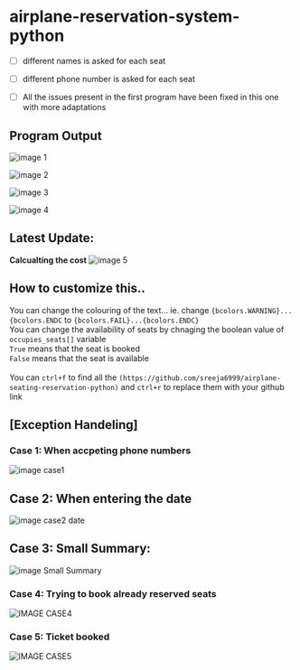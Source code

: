 # airplane-reservation-system-python

- [ ] different names is asked for each seat
- [ ] different phone number is asked for each seat
- [ ] All the issues present in the first program have been fixed in this one with more adaptations




## Program Output
![image 1](https://user-images.githubusercontent.com/94774293/200166772-93678dd5-5f79-4bb2-a779-cd2770161b7b.jpeg)

![image 2](https://user-images.githubusercontent.com/94774293/200167132-3e3d5bb7-c51f-419b-bf15-4cdb289ac7bc.png)

![image 3](https://user-images.githubusercontent.com/94774293/200167133-6575f2e8-1c89-425e-8ad8-30b6ead8b5df.png)

![image 4](https://user-images.githubusercontent.com/94774293/200166908-6ce5ff96-35a0-4188-9729-52c619e16e54.jpeg)

## Latest Update:
**Calcualting the cost**
![image 5](https://user-images.githubusercontent.com/94774293/200167023-41074124-1f7d-4261-9de4-ee8675790b50.jpeg)

## How to customize this..
You can change the colouring of the text... ie. change ```{bcolors.WARNING}...{bcolors.ENDC``` to ```{bcolors.FAIL}...{bcolors.ENDC}```
<br />You can change the availability of seats by chnaging the boolean value of ``` occupies_seats[]``` variable
<br/>```True``` means that the seat is booked 
<br />```False``` means that the seat is available
<br />
<br />You can ```ctrl+f``` to find all the ```(https://github.com/sreeja6999/airplane-seating-reservation-python)``` and ```ctrl+r``` to replace them with your github link

## [Exception Handeling]
### Case 1: When accpeting phone numbers
![image case1](https://user-images.githubusercontent.com/94774293/200168219-0d065249-0608-4e1e-b9b7-a681425581bc.png)
## Case 2: When entering the date
![image case2 date](https://user-images.githubusercontent.com/94774293/200168299-9ba6ddf2-8d80-494b-8f54-cab290718678.png)
## Case 3: Small Summary:
![image Small Summary](https://user-images.githubusercontent.com/94774293/200171115-c84ad4f7-6053-4b52-b18b-643a101d93ed.png)
### Case 4: Trying to book already reserved seats
![IMAGE CASE4](https://user-images.githubusercontent.com/94774293/200171544-19c78676-d00e-4d64-abb6-8495e6986653.png)
### Case 5: Ticket booked
![IMAGE CASE5](https://user-images.githubusercontent.com/94774293/200171542-9eab0690-3c25-47ec-ad6d-2134472c2369.png)

